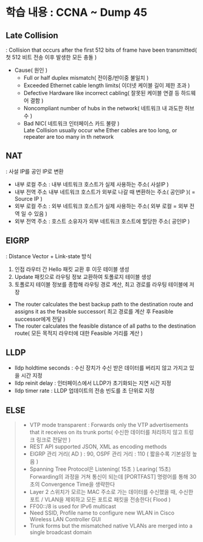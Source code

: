 학습 내용 : CCNA ~ Dump 45
=============

## Late Collision  
: Collision that occurs after the first 512 bits of frame have been transmitted( 첫 512 비트 전송 이후 발생한 모든 충돌 )  
- Cause( 원인 )  
  - Full or half duplex mismatch( 전이중/반이중 불일치 )  
  - Exceeded Ethernet cable length limits( 이더넷 케이블 길이 제한 초과 )  
  - Defective Hardware like incorrect cabling( 잘못된 케이블 연결 등 하드웨어 결함 )  
  - Noncompliant number of hubs in the network( 네트워크 내 과도한 허브 수 )  
  - Bad NIC( 네트워크 인터페이스 카드 불량 )  
Late Collision usually occur whe Ether cables are too long, or repeater are too many in th network  

## NAT  
: 사설 IP를 공인 IP로 변환  
- 내부 로컬 주소 : 내부 네트워크 호스트가 실제 사용하는 주소( 사설IP )  
- 내부 전역 주소 내부 네트워크 호스트가 외부로 나갈 때 변환하는 주소( 공인IP )( = Source IP )
- 외부 로컬 주소 : 외부 네트워크 호스트가 실제 사용하는 주소( 외부 로컬 = 외부 전역 일 수 있음 )  
- 외부 전역 주소 : 호스트 소유자가 외부 네트워크 호스트에 할당한 주소( 공인IP )  

## EIGRP  
: Distance Vector + Link-state 방식  
1. 인접 라우터 간 Hello 패킷 교환 후 이웃 테이블 생성  
2. Update 패킷으로 라우팅 정보 교환하여 토폴로지 테이블 생성  
3. 토폴로지 테이블 정보를 종합해 라우팅 경로 계산, 최고 경로를 라우팅 테이블에 저장  
- The router calculates the best backup path to the destination route and assigns it as the feasible successor( 최고 경로를 계산 후 Feasible successor에게 전달 )  
- The router calculates the feasible distance of all paths to the destination route( 모든 목적지 라우터에 대한 Feasible 거리를 계산 )  

## LLDP  
- lldp holdtime seconds : 수신 장치가 수신 받은 데이터를 버리지 않고 가지고 있을 시간 지정  
- lldp reinit delay : 인터페이스에서 LLDP가 초기화되는 지연 시간 지정  
- lldp timer rate : LLDP 업데이트의 전송 빈도를 초 단위로 지정  

## ELSE  
> - VTP mode transparent : Forwards only the VTP advertisements that it receives on its trunk ports( 수신한 데이터를 처리하지 않고 트렁크 링크로 전달만 )  
> - REST API supported JSON, XML as encoding methods  
> - EIGRP 관리 거리( AD ) : 90, OSPF 관리 거리 : 110 ( 짧을수록 기본설정 높음 )  
> - Spanning Tree Protocol은 Listening( 15초 ) Learing( 15초) Forwarding의 과정을 거쳐 통신이 되는데 [PORTFAST] 명령어를 통해 30초의 Convergence Time을 생략한다  
> - Layer 2 스위치가 모르는 MAC 주소로 가는 데이터를 수신했을 때, 수신한 포트 / VLAN을 제외하고 모든 포트로 패킷을 전송한다( Flood )  
> - FF00::/8 is used for IPv6 multicast  
> - Need SSID, Profile name to configure new WLAN in Cisco Wireless LAN Controller GUI  
> - Trunk forms but the mismatched native VLANs are merged into a single broadcast domain  